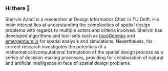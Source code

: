 ### Hi there 👋

Shervin Azadi is a researcher at Design Informatics Chair in TU Delft. His main interest lies at understanding the complexities of spatial design problems with regards to multiple actors and criteria involved. Shervin has developed algorithms and tool-sets such as [topoGenesis](https://topogenesis.readthedocs.io) and [emergentium.io](https://emergentium.io/) for spatial analysis and simulations. Nevertheless, his current research investigates the potentials of a mathematical/computational formulation of the spatial design process as a series of decision-making processes, providing for collaboration of natural and artificial intelligence in face of spatial design problems. 

<!--
**shervinazadi/shervinazadi** is a ✨ _special_ ✨ repository because its `README.md` (this file) appears on your GitHub profile.

Here are some ideas to get you started:

- 🔭 I’m currently working on ...
- 🌱 I’m currently learning ...
- 👯 I’m looking to collaborate on ...
- 🤔 I’m looking for help with ...
- 💬 Ask me about ...
- 📫 How to reach me: ...
- 😄 Pronouns: ...
- ⚡ Fun fact: ...
-->
